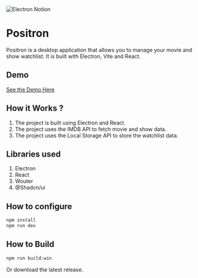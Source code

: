 ![Electron Notion](https://user-images.githubusercontent.com/64391274/235363274-375ce61c-721f-4543-a150-1b99525d54ac.png)

# Positron

Positron is a desktop application that allows you to manage your movie and show watchlist. It is built with Electron, Vite and React.

## Demo

[See the Demo Here](https://youtu.be/pyhzNIJ5Y7o)

## How it Works ?

1. The project is built using Electron and React.
2. The project uses the IMDB API to fetch movie and show data.
3. The project uses the Local Storage API to store the watchlist data.

## Libraries used

1. Electron
2. React
3. Wouter
4. @Shadcn/ui

## How to configure

```bash
npm install
npm run dev
```

## How to Build

```bash
npm run build:win
```

Or download the latest release.
